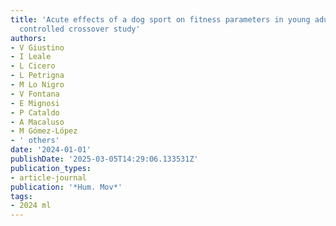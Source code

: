 ```yaml
---
title: 'Acute effects of a dog sport on fitness parameters in young adults: A randomised
  controlled crossover study'
authors:
- V Giustino
- I Leale
- L Cicero
- L Petrigna
- M Lo Nigro
- V Fontana
- E Mignosi
- P Cataldo
- A Macaluso
- M Gómez-López
- ' others'
date: '2024-01-01'
publishDate: '2025-03-05T14:29:06.133531Z'
publication_types:
- article-journal
publication: '*Hum. Mov*'
tags:
- 2024 ml
---
```

